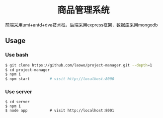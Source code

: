 <h1 style="text-align: center">商品管理系统</h1>
前端采用umi+antd+dva技术栈，后端采用express框架，数据库采用mongodb

## Usage

### Use bash

```bash
$ git clone https://github.com/laowo/project-manager.git --depth=1
$ cd project-manager
$ npm i
$ npm start         # visit http://localhost:8000
```

### Use server
```server
$ cd server
$ npm i
$ node app          # visit http://localhost:8001
```
